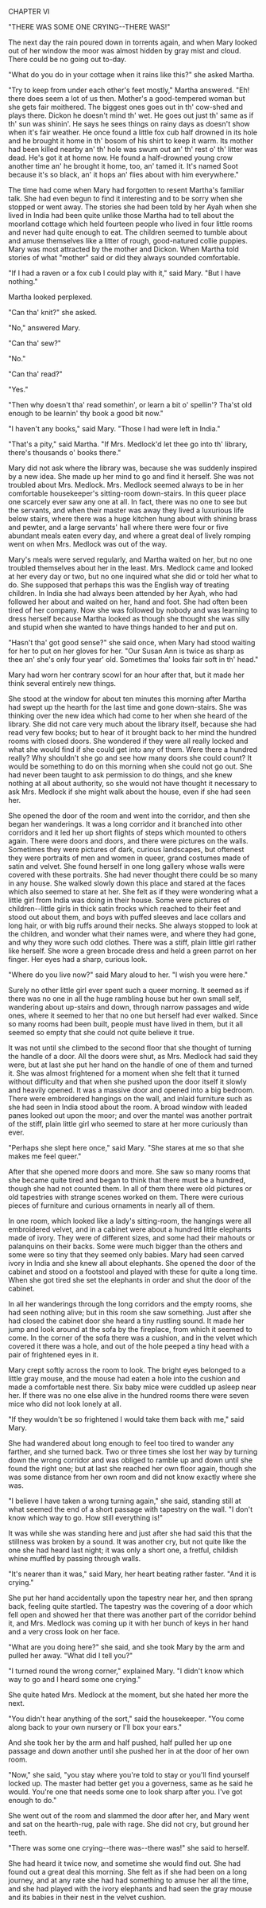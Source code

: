 CHAPTER VI

"THERE WAS SOME ONE CRYING--THERE WAS!"


The next day the rain poured down in torrents again, and when Mary
looked out of her window the moor was almost hidden by gray mist and
cloud. There could be no going out to-day.

"What do you do in your cottage when it rains like this?" she asked
Martha.

"Try to keep from under each other's feet mostly," Martha answered. "Eh!
there does seem a lot of us then. Mother's a good-tempered woman but she
gets fair moithered. The biggest ones goes out in th' cow-shed and plays
there. Dickon he doesn't mind th' wet. He goes out just th' same as if
th' sun was shinin'. He says he sees things on rainy days as doesn't
show when it's fair weather. He once found a little fox cub half drowned
in its hole and he brought it home in th' bosom of his shirt to keep it
warm. Its mother had been killed nearby an' th' hole was swum out an'
th' rest o' th' litter was dead. He's got it at home now. He found a
half-drowned young crow another time an' he brought it home, too, an'
tamed it. It's named Soot because it's so black, an' it hops an' flies
about with him everywhere."

The time had come when Mary had forgotten to resent Martha's familiar
talk. She had even begun to find it interesting and to be sorry when she
stopped or went away. The stories she had been told by her Ayah when she
lived in India had been quite unlike those Martha had to tell about the
moorland cottage which held fourteen people who lived in four little
rooms and never had quite enough to eat. The children seemed to tumble
about and amuse themselves like a litter of rough, good-natured collie
puppies. Mary was most attracted by the mother and Dickon. When Martha
told stories of what "mother" said or did they always sounded
comfortable.

"If I had a raven or a fox cub I could play with it," said Mary. "But I
have nothing."

Martha looked perplexed.

"Can tha' knit?" she asked.

"No," answered Mary.

"Can tha' sew?"

"No."

"Can tha' read?"

"Yes."

"Then why doesn't tha' read somethin', or learn a bit o' spellin'?
Tha'st old enough to be learnin' thy book a good bit now."

"I haven't any books," said Mary. "Those I had were left in India."

"That's a pity," said Martha. "If Mrs. Medlock'd let thee go into th'
library, there's thousands o' books there."

Mary did not ask where the library was, because she was suddenly
inspired by a new idea. She made up her mind to go and find it herself.
She was not troubled about Mrs. Medlock. Mrs. Medlock seemed always to
be in her comfortable housekeeper's sitting-room down-stairs. In this
queer place one scarcely ever saw any one at all. In fact, there was no
one to see but the servants, and when their master was away they lived a
luxurious life below stairs, where there was a huge kitchen hung about
with shining brass and pewter, and a large servants' hall where there
were four or five abundant meals eaten every day, and where a great deal
of lively romping went on when Mrs. Medlock was out of the way.

Mary's meals were served regularly, and Martha waited on her, but no one
troubled themselves about her in the least. Mrs. Medlock came and looked
at her every day or two, but no one inquired what she did or told her
what to do. She supposed that perhaps this was the English way of
treating children. In India she had always been attended by her Ayah,
who had followed her about and waited on her, hand and foot. She had
often been tired of her company. Now she was followed by nobody and was
learning to dress herself because Martha looked as though she thought
she was silly and stupid when she wanted to have things handed to her
and put on.

"Hasn't tha' got good sense?" she said once, when Mary had stood waiting
for her to put on her gloves for her. "Our Susan Ann is twice as sharp
as thee an' she's only four year' old. Sometimes tha' looks fair soft in
th' head."

Mary had worn her contrary scowl for an hour after that, but it made her
think several entirely new things.

She stood at the window for about ten minutes this morning after Martha
had swept up the hearth for the last time and gone down-stairs. She was
thinking over the new idea which had come to her when she heard of the
library. She did not care very much about the library itself, because
she had read very few books; but to hear of it brought back to her mind
the hundred rooms with closed doors. She wondered if they were all
really locked and what she would find if she could get into any of them.
Were there a hundred really? Why shouldn't she go and see how many doors
she could count? It would be something to do on this morning when she
could not go out. She had never been taught to ask permission to do
things, and she knew nothing at all about authority, so she would not
have thought it necessary to ask Mrs. Medlock if she might walk about
the house, even if she had seen her.

She opened the door of the room and went into the corridor, and then she
began her wanderings. It was a long corridor and it branched into other
corridors and it led her up short flights of steps which mounted to
others again. There were doors and doors, and there were pictures on the
walls. Sometimes they were pictures of dark, curious landscapes, but
oftenest they were portraits of men and women in queer, grand costumes
made of satin and velvet. She found herself in one long gallery whose
walls were covered with these portraits. She had never thought there
could be so many in any house. She walked slowly down this place and
stared at the faces which also seemed to stare at her. She felt as if
they were wondering what a little girl from India was doing in their
house. Some were pictures of children--little girls in thick satin
frocks which reached to their feet and stood out about them, and boys
with puffed sleeves and lace collars and long hair, or with big ruffs
around their necks. She always stopped to look at the children, and
wonder what their names were, and where they had gone, and why they wore
such odd clothes. There was a stiff, plain little girl rather like
herself. She wore a green brocade dress and held a green parrot on her
finger. Her eyes had a sharp, curious look.

"Where do you live now?" said Mary aloud to her. "I wish you were here."

Surely no other little girl ever spent such a queer morning. It seemed
as if there was no one in all the huge rambling house but her own small
self, wandering about up-stairs and down, through narrow passages and
wide ones, where it seemed to her that no one but herself had ever
walked. Since so many rooms had been built, people must have lived in
them, but it all seemed so empty that she could not quite believe it
true.

It was not until she climbed to the second floor that she thought of
turning the handle of a door. All the doors were shut, as Mrs. Medlock
had said they were, but at last she put her hand on the handle of one of
them and turned it. She was almost frightened for a moment when she felt
that it turned without difficulty and that when she pushed upon the door
itself it slowly and heavily opened. It was a massive door and opened
into a big bedroom. There were embroidered hangings on the wall, and
inlaid furniture such as she had seen in India stood about the room. A
broad window with leaded panes looked out upon the moor; and over the
mantel was another portrait of the stiff, plain little girl who seemed
to stare at her more curiously than ever.

"Perhaps she slept here once," said Mary. "She stares at me so that she
makes me feel queer."

After that she opened more doors and more. She saw so many rooms that
she became quite tired and began to think that there must be a hundred,
though she had not counted them. In all of them there were old pictures
or old tapestries with strange scenes worked on them. There were curious
pieces of furniture and curious ornaments in nearly all of them.

In one room, which looked like a lady's sitting-room, the hangings were
all embroidered velvet, and in a cabinet were about a hundred little
elephants made of ivory. They were of different sizes, and some had
their mahouts or palanquins on their backs. Some were much bigger than
the others and some were so tiny that they seemed only babies. Mary had
seen carved ivory in India and she knew all about elephants. She opened
the door of the cabinet and stood on a footstool and played with these
for quite a long time. When she got tired she set the elephants in
order and shut the door of the cabinet.

In all her wanderings through the long corridors and the empty rooms,
she had seen nothing alive; but in this room she saw something. Just
after she had closed the cabinet door she heard a tiny rustling sound.
It made her jump and look around at the sofa by the fireplace, from
which it seemed to come. In the corner of the sofa there was a cushion,
and in the velvet which covered it there was a hole, and out of the hole
peeped a tiny head with a pair of frightened eyes in it.

Mary crept softly across the room to look. The bright eyes belonged to a
little gray mouse, and the mouse had eaten a hole into the cushion and
made a comfortable nest there. Six baby mice were cuddled up asleep near
her. If there was no one else alive in the hundred rooms there were
seven mice who did not look lonely at all.

"If they wouldn't be so frightened I would take them back with me," said
Mary.

She had wandered about long enough to feel too tired to wander any
farther, and she turned back. Two or three times she lost her way by
turning down the wrong corridor and was obliged to ramble up and down
until she found the right one; but at last she reached her own floor
again, though she was some distance from her own room and did not know
exactly where she was.

"I believe I have taken a wrong turning again," she said, standing still
at what seemed the end of a short passage with tapestry on the wall. "I
don't know which way to go. How still everything is!"

It was while she was standing here and just after she had said this that
the stillness was broken by a sound. It was another cry, but not quite
like the one she had heard last night; it was only a short one, a
fretful, childish whine muffled by passing through walls.

"It's nearer than it was," said Mary, her heart beating rather faster.
"And it is crying."

She put her hand accidentally upon the tapestry near her, and then
sprang back, feeling quite startled. The tapestry was the covering of a
door which fell open and showed her that there was another part of the
corridor behind it, and Mrs. Medlock was coming up it with her bunch of
keys in her hand and a very cross look on her face.

"What are you doing here?" she said, and she took Mary by the arm and
pulled her away. "What did I tell you?"

"I turned round the wrong corner," explained Mary. "I didn't know which
way to go and I heard some one crying."

She quite hated Mrs. Medlock at the moment, but she hated her more the
next.

"You didn't hear anything of the sort," said the housekeeper. "You come
along back to your own nursery or I'll box your ears."

And she took her by the arm and half pushed, half pulled her up one
passage and down another until she pushed her in at the door of her own
room.

"Now," she said, "you stay where you're told to stay or you'll find
yourself locked up. The master had better get you a governess, same as
he said he would. You're one that needs some one to look sharp after
you. I've got enough to do."

She went out of the room and slammed the door after her, and Mary went
and sat on the hearth-rug, pale with rage. She did not cry, but ground
her teeth.

"There was some one crying--there was--there was!" she said to
herself.

She had heard it twice now, and sometime she would find out. She had
found out a great deal this morning. She felt as if she had been on a
long journey, and at any rate she had had something to amuse her all the
time, and she had played with the ivory elephants and had seen the gray
mouse and its babies in their nest in the velvet cushion.




